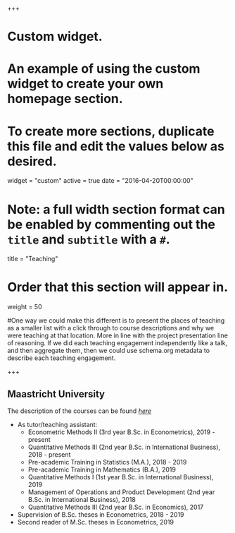 +++
# Custom widget.
# An example of using the custom widget to create your own homepage section.
# To create more sections, duplicate this file and edit the values below as desired.
widget = "custom"
active = true
date = "2016-04-20T00:00:00"

# Note: a full width section format can be enabled by commenting out the `title` and `subtitle` with a `#`.
title = "Teaching"


# Order that this section will appear in.
weight = 50

#One way we could make this different is to present the places of teaching as a smaller list with a click through to course descriptions and why we were teaching at that location. More in line with the project presentation line of reasoning. If we did each teaching engagement independently like a talk, and then aggregate them, then we could use schema.org metadata to describe each teaching engagement.

+++
<h2>Maastricht University</h2>

The description of the courses can be found _[here](https://www.maastrichtuniversity.nl/education/course-finder)_

+ As tutor/teaching assistant:
  * Econometric Methods II (3rd year B.Sc. in Econometrics), 2019 - present
  * Quantitative Methods III (2nd year B.Sc. in International Business), 2018 - present
  * Pre-academic Training in Statistics (M.A.), 2018 - 2019
  * Pre-academic Training in Mathematics (B.A.), 2019
  * Quantitative Methods I (1st year B.Sc. in International Business), 2019
  * Management of Operations and Product Development (2nd year B.Sc. in International Business), 2018
  * Quantitative Methods III (2nd year B.Sc. in Economics), 2017
+ Supervision of B.Sc. theses in Econometrics, 2018 - 2019
+ Second reader of M.Sc. theses in Econometrics, 2019
